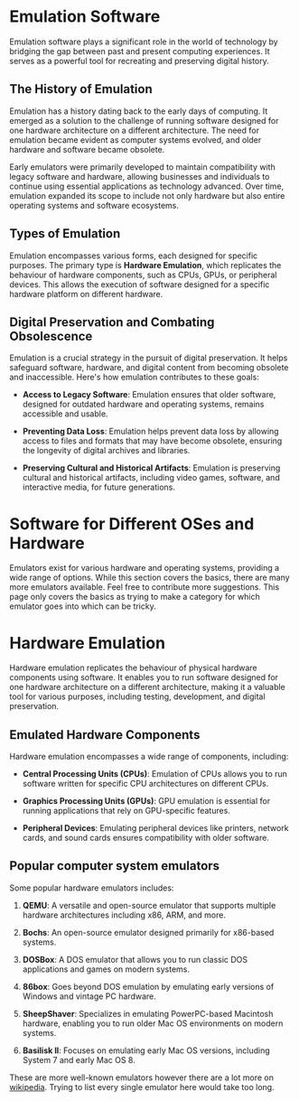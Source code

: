 # Emulation Software

Emulation software plays a significant role in the world of technology by bridging the gap between past and present computing experiences. It serves as a powerful tool for recreating and preserving digital history.

## The History of Emulation

Emulation has a history dating back to the early days of computing. It emerged as a solution to the challenge of running software designed for one hardware architecture on a different architecture. The need for emulation became evident as computer systems evolved, and older hardware and software became obsolete.

Early emulators were primarily developed to maintain compatibility with legacy software and hardware, allowing businesses and individuals to continue using essential applications as technology advanced. Over time, emulation expanded its scope to include not only hardware but also entire operating systems and software ecosystems.

## Types of Emulation

Emulation encompasses various forms, each designed for specific purposes. The primary type is **Hardware Emulation**, which replicates the behaviour of hardware components, such as CPUs, GPUs, or peripheral devices. This allows the execution of software designed for a specific hardware platform on different hardware.

## Digital Preservation and Combating Obsolescence

Emulation is a crucial strategy in the pursuit of digital preservation. It helps safeguard software, hardware, and digital content from becoming obsolete and inaccessible. Here's how emulation contributes to these goals:

- **Access to Legacy Software**: Emulation ensures that older software, designed for outdated hardware and operating systems, remains accessible and usable.

- **Preventing Data Loss**: Emulation helps prevent data loss by allowing access to files and formats that may have become obsolete, ensuring the longevity of digital archives and libraries.

- **Preserving Cultural and Historical Artifacts**: Emulation is preserving cultural and historical artifacts, including video games, software, and interactive media, for future generations.

# Software for Different OSes and Hardware

Emulators exist for various hardware and operating systems, providing a wide range of options. While this section covers the basics, there are many more emulators available. Feel free to contribute more suggestions. This page only covers the basics as trying to make a category for which emulator goes into which can be tricky.

# Hardware Emulation

Hardware emulation replicates the behaviour of physical hardware components using software. It enables you to run software designed for one hardware architecture on a different architecture, making it a valuable tool for various purposes, including testing, development, and digital preservation.

## Emulated Hardware Components

Hardware emulation encompasses a wide range of components, including:

- **Central Processing Units (CPUs)**: Emulation of CPUs allows you to run software written for specific CPU architectures on different CPUs.

- **Graphics Processing Units (GPUs)**: GPU emulation is essential for running applications that rely on GPU-specific features.

- **Peripheral Devices**: Emulating peripheral devices like printers, network cards, and sound cards ensures compatibility with older software.

## Popular computer system emulators

Some popular hardware emulators includes:

1. **QEMU**: A versatile and open-source emulator that supports multiple hardware architectures including x86, ARM, and more.

2. **Bochs**: An open-source emulator designed primarily for x86-based systems.

3. **DOSBox**: A DOS emulator that allows you to run classic DOS applications and games on modern systems.

4. **86box**: Goes beyond DOS emulation by emulating early versions of Windows and vintage PC hardware.

5. **SheepShaver**: Specializes in emulating PowerPC-based Macintosh hardware, enabling you to run older Mac OS environments on modern systems.

6. **Basilisk II**: Focuses on emulating early Mac OS versions, including System 7 and early Mac OS 8.

These are more well-known emulators however there are a lot more on [wikipedia](https://en.wikipedia.org/wiki/List_of_computer_system_emulators). Trying to list every single emulator here would take too long.
